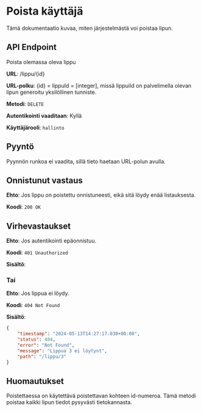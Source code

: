 # Poista käyttäjä
Tämä dokumentaatio kuvaa, miten järjestelmästä voi poistaa lipun.

## API Endpoint
Poista olemassa oleva lippu

**URL**: /lippu/{id}

**URL-polku**: {id} = lippuId = [integer], missä lippuiId on palvelimella olevan lipun generoitu yksilöllinen tunniste.

**Metodi**: `DELETE`

**Autentikointi vaaditaan**: Kyllä

**Käyttäjärooli**: `hallinto`

## Pyyntö
Pyynnön runkoa ei vaadita, sillä tieto haetaan URL-polun avulla.

## Onnistunut vastaus

**Ehto**: Jos lippu on poistettu onnistuneesti, eikä sitä löydy enää listauksesta.

**Koodi**: `200 OK`

## Virhevastaukset

**Ehto**: Jos autentikointi epäonnistuu.

**Koodi**: `401 Unauthorized`

**Sisältö**:

### Tai

**Ehto**: Jos lippua ei löydy.

**Koodi**: `404 Not Found`

**Sisältö**:
```json
{
    "timestamp": "2024-05-13T14:27:17.030+00:00",
    "status": 404,
    "error": "Not Found",
    "message": "Lippua 3 ei löytynt",
    "path": "/lippu/3"
}
```
## Huomautukset
Poistettaessa on käytettävä poistettavan kohteen id-numeroa.
Tämä metodi poistaa kaikki lipun tiedot pysyvästi tietokannasta.